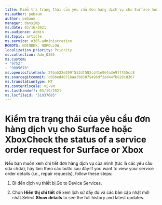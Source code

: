 ```yaml
---
title: Kiểm tra trạng thái của yêu cầu đơn hàng dịch vụ cho Surface hoặc Xbox
ms.author: pebaum
author: pebaum
manager: dansimp
ms.date: 03/16/2021
ms.audience: Admin
ms.topic: article
ms.service: o365-administration
ROBOTS: NOINDEX, NOFOLLOW
localization_priority: Priority
ms.collection: Adm_O365
ms.custom:
- "9752"
- "9005678"
ms.openlocfilehash: 27ba522e299f552df582cd41e964a3e97f455cc8
ms.sourcegitcommit: c08bed4071baa3bb5879496df3ed44fb828c8367
ms.translationtype: MT
ms.contentlocale: vi-VN
ms.lasthandoff: 03/19/2021
ms.locfileid: "51037605"
---
```

# <a name="check-the-status-of-a-service-order-request-for-surface-or-xbox"></a><span data-ttu-id="4f74c-102">Kiểm tra trạng thái của yêu cầu đơn hàng dịch vụ cho Surface hoặc Xbox</span><span class="sxs-lookup"><span data-stu-id="4f74c-102">Check the status of a service order request for Surface or Xbox</span></span>

<span data-ttu-id="4f74c-103">Nếu bạn muốn xem chi tiết đơn hàng dịch vụ của mình (tức là các yêu cầu sửa chữa), hãy làm theo các bước sau đây:</span><span class="sxs-lookup"><span data-stu-id="4f74c-103">If you want to view your service order details (i.e., repair requests), follow these steps:</span></span>

1. <span data-ttu-id="4f74c-104">Đi đến dịch vụ thiết bị.</span><span class="sxs-lookup"><span data-stu-id="4f74c-104">Go to Device Services.</span></span>

1. <span data-ttu-id="4f74c-105">Chọn **Hiển thị chi tiết** để xem lịch sử đầy đủ và các bản cập nhật mới nhất.</span><span class="sxs-lookup"><span data-stu-id="4f74c-105">Select **Show details** to see the full history and latest updates.</span></span>

